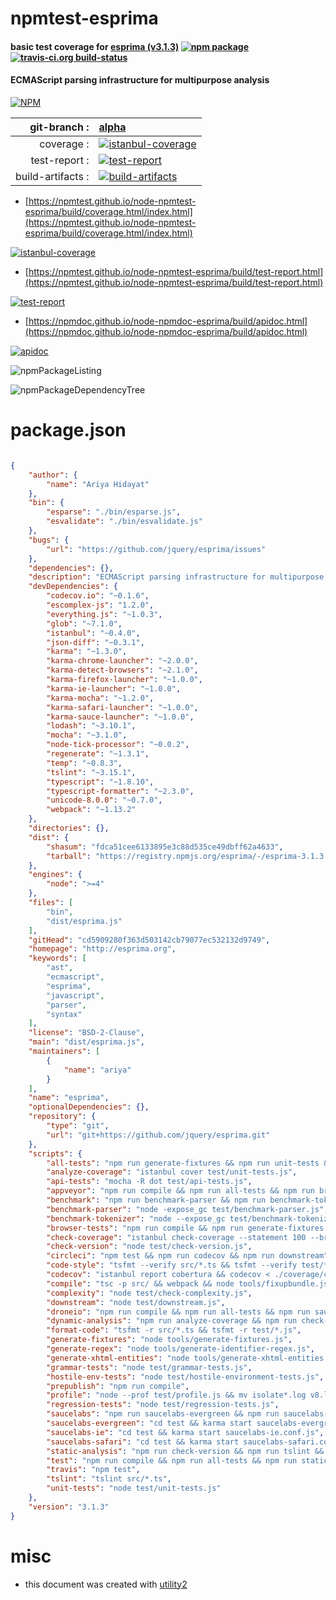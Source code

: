# npmtest-esprima

#### basic test coverage for  [esprima (v3.1.3)](http://esprima.org)  [![npm package](https://img.shields.io/npm/v/npmtest-esprima.svg?style=flat-square)](https://www.npmjs.org/package/npmtest-esprima) [![travis-ci.org build-status](https://api.travis-ci.org/npmtest/node-npmtest-esprima.svg)](https://travis-ci.org/npmtest/node-npmtest-esprima)

#### ECMAScript parsing infrastructure for multipurpose analysis

[![NPM](https://nodei.co/npm/esprima.png?downloads=true&downloadRank=true&stars=true)](https://www.npmjs.com/package/esprima)

| git-branch : | [alpha](https://github.com/npmtest/node-npmtest-esprima/tree/alpha)|
|--:|:--|
| coverage : | [![istanbul-coverage](https://npmtest.github.io/node-npmtest-esprima/build/coverage.badge.svg)](https://npmtest.github.io/node-npmtest-esprima/build/coverage.html/index.html)|
| test-report : | [![test-report](https://npmtest.github.io/node-npmtest-esprima/build/test-report.badge.svg)](https://npmtest.github.io/node-npmtest-esprima/build/test-report.html)|
| build-artifacts : | [![build-artifacts](https://npmtest.github.io/node-npmtest-esprima/glyphicons_144_folder_open.png)](https://github.com/npmtest/node-npmtest-esprima/tree/gh-pages/build)|

- [https://npmtest.github.io/node-npmtest-esprima/build/coverage.html/index.html](https://npmtest.github.io/node-npmtest-esprima/build/coverage.html/index.html)

[![istanbul-coverage](https://npmtest.github.io/node-npmtest-esprima/build/screenCapture.buildCi.browser.%252Ftmp%252Fbuild%252Fcoverage.lib.html.png)](https://npmtest.github.io/node-npmtest-esprima/build/coverage.html/index.html)

- [https://npmtest.github.io/node-npmtest-esprima/build/test-report.html](https://npmtest.github.io/node-npmtest-esprima/build/test-report.html)

[![test-report](https://npmtest.github.io/node-npmtest-esprima/build/screenCapture.buildCi.browser.%252Ftmp%252Fbuild%252Ftest-report.html.png)](https://npmtest.github.io/node-npmtest-esprima/build/test-report.html)

- [https://npmdoc.github.io/node-npmdoc-esprima/build/apidoc.html](https://npmdoc.github.io/node-npmdoc-esprima/build/apidoc.html)

[![apidoc](https://npmdoc.github.io/node-npmdoc-esprima/build/screenCapture.buildCi.browser.%252Ftmp%252Fbuild%252Fapidoc.html.png)](https://npmdoc.github.io/node-npmdoc-esprima/build/apidoc.html)

![npmPackageListing](https://npmtest.github.io/node-npmtest-esprima/build/screenCapture.npmPackageListing.svg)

![npmPackageDependencyTree](https://npmtest.github.io/node-npmtest-esprima/build/screenCapture.npmPackageDependencyTree.svg)



# package.json

```json

{
    "author": {
        "name": "Ariya Hidayat"
    },
    "bin": {
        "esparse": "./bin/esparse.js",
        "esvalidate": "./bin/esvalidate.js"
    },
    "bugs": {
        "url": "https://github.com/jquery/esprima/issues"
    },
    "dependencies": {},
    "description": "ECMAScript parsing infrastructure for multipurpose analysis",
    "devDependencies": {
        "codecov.io": "~0.1.6",
        "escomplex-js": "1.2.0",
        "everything.js": "~1.0.3",
        "glob": "~7.1.0",
        "istanbul": "~0.4.0",
        "json-diff": "~0.3.1",
        "karma": "~1.3.0",
        "karma-chrome-launcher": "~2.0.0",
        "karma-detect-browsers": "~2.1.0",
        "karma-firefox-launcher": "~1.0.0",
        "karma-ie-launcher": "~1.0.0",
        "karma-mocha": "~1.2.0",
        "karma-safari-launcher": "~1.0.0",
        "karma-sauce-launcher": "~1.0.0",
        "lodash": "~3.10.1",
        "mocha": "~3.1.0",
        "node-tick-processor": "~0.0.2",
        "regenerate": "~1.3.1",
        "temp": "~0.8.3",
        "tslint": "~3.15.1",
        "typescript": "~1.8.10",
        "typescript-formatter": "~2.3.0",
        "unicode-8.0.0": "~0.7.0",
        "webpack": "~1.13.2"
    },
    "directories": {},
    "dist": {
        "shasum": "fdca51cee6133895e3c88d535ce49dbff62a4633",
        "tarball": "https://registry.npmjs.org/esprima/-/esprima-3.1.3.tgz"
    },
    "engines": {
        "node": ">=4"
    },
    "files": [
        "bin",
        "dist/esprima.js"
    ],
    "gitHead": "cd5909280f363d503142cb79077ec532132d9749",
    "homepage": "http://esprima.org",
    "keywords": [
        "ast",
        "ecmascript",
        "esprima",
        "javascript",
        "parser",
        "syntax"
    ],
    "license": "BSD-2-Clause",
    "main": "dist/esprima.js",
    "maintainers": [
        {
            "name": "ariya"
        }
    ],
    "name": "esprima",
    "optionalDependencies": {},
    "repository": {
        "type": "git",
        "url": "git+https://github.com/jquery/esprima.git"
    },
    "scripts": {
        "all-tests": "npm run generate-fixtures && npm run unit-tests && npm run api-tests && npm run grammar-tests && npm run regression-tests && npm run hostile-env-tests",
        "analyze-coverage": "istanbul cover test/unit-tests.js",
        "api-tests": "mocha -R dot test/api-tests.js",
        "appveyor": "npm run compile && npm run all-tests && npm run browser-tests",
        "benchmark": "npm run benchmark-parser && npm run benchmark-tokenizer",
        "benchmark-parser": "node -expose_gc test/benchmark-parser.js",
        "benchmark-tokenizer": "node --expose_gc test/benchmark-tokenizer.js",
        "browser-tests": "npm run compile && npm run generate-fixtures && cd test && karma start --single-run",
        "check-coverage": "istanbul check-coverage --statement 100 --branch 100 --function 100",
        "check-version": "node test/check-version.js",
        "circleci": "npm test && npm run codecov && npm run downstream",
        "code-style": "tsfmt --verify src/*.ts && tsfmt --verify test/*.js",
        "codecov": "istanbul report cobertura && codecov < ./coverage/cobertura-coverage.xml",
        "compile": "tsc -p src/ && webpack && node tools/fixupbundle.js",
        "complexity": "node test/check-complexity.js",
        "downstream": "node test/downstream.js",
        "droneio": "npm run compile && npm run all-tests && npm run saucelabs",
        "dynamic-analysis": "npm run analyze-coverage && npm run check-coverage",
        "format-code": "tsfmt -r src/*.ts && tsfmt -r test/*.js",
        "generate-fixtures": "node tools/generate-fixtures.js",
        "generate-regex": "node tools/generate-identifier-regex.js",
        "generate-xhtml-entities": "node tools/generate-xhtml-entities.js",
        "grammar-tests": "node test/grammar-tests.js",
        "hostile-env-tests": "node test/hostile-environment-tests.js",
        "prepublish": "npm run compile",
        "profile": "node --prof test/profile.js && mv isolate*.log v8.log && node-tick-processor",
        "regression-tests": "node test/regression-tests.js",
        "saucelabs": "npm run saucelabs-evergreen && npm run saucelabs-ie && npm run saucelabs-safari",
        "saucelabs-evergreen": "cd test && karma start saucelabs-evergreen.conf.js",
        "saucelabs-ie": "cd test && karma start saucelabs-ie.conf.js",
        "saucelabs-safari": "cd test && karma start saucelabs-safari.conf.js",
        "static-analysis": "npm run check-version && npm run tslint && npm run code-style && npm run complexity",
        "test": "npm run compile && npm run all-tests && npm run static-analysis && npm run dynamic-analysis",
        "travis": "npm test",
        "tslint": "tslint src/*.ts",
        "unit-tests": "node test/unit-tests.js"
    },
    "version": "3.1.3"
}
```



# misc
- this document was created with [utility2](https://github.com/kaizhu256/node-utility2)
